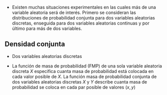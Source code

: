 
- Existen muchas situaciones experimentales en las cuales más de una variable aleatoria será de interés. Primero se consideran las distribuciones de probabilidad conjunta para dos variables aleatorias discretas, enseguida para dos variables aleatorias continuas y por último para más de dos variables.

## Densidad conjunta

- Dos variables aleatorias discretas

- La función de masa de probabilidad (FMP) de una sola variable aleatoria discreta $X$ especifica cuanta masa de probabilidad está colocada en cada valor posible de $X$. La función masa de probabilidad conjunta de dos variables aleatorias discretas $X$ y $Y$ describe cuanta masa de probabilidad se coloca en cada par posible de valores ($x,y$)